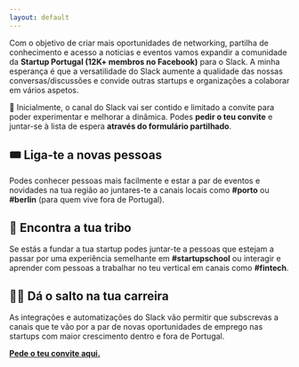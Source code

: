 ```yaml
---
layout: default
---
```


Com o objetivo de criar mais oportunidades de networking, partilha de conhecimento e acesso a noticias e eventos vamos expandir a comunidade da **Startup Portugal (12K+ membros no Facebook)** para o Slack. A minha esperança é que a versatilidade do Slack aumente a qualidade das nossas conversas/discussões e convide outras startups e organizações a colaborar em vários aspetos.

📮 Inicialmente, o canal do Slack vai ser contido e limitado a convite para poder experimentar e melhorar a dinâmica. Podes **pedir o teu convite** e juntar-se à lista de espera **através do formulário partilhado**.

## **🎟 Liga-te a novas pessoas**

Podes conhecer pessoas mais facilmente e estar a par de eventos e novidades na tua região ao juntares-te a canais locais como **#porto** ou **#berlin** (para quem vive fora de Portugal).

## **🧢 Encontra a tua tribo**

Se estás a fundar a tua startup podes juntar-te a pessoas que estejam a passar por uma experiência semelhante em **#startupschool** ou interagir e aprender com pessoas a trabalhar no teu vertical em canais como **#fintech**.

## **👨‍🚀 Dá o salto na tua carreira**

As integrações e automatizações do Slack vão permitir que subscrevas a canais que te vão por a par de novas oportunidades de emprego nas startups com maior crescimento dentro e fora de Portugal.

[**Pede o teu convite aqui.**](https://airtable.com/shrNr1fPzeGAABbk0)